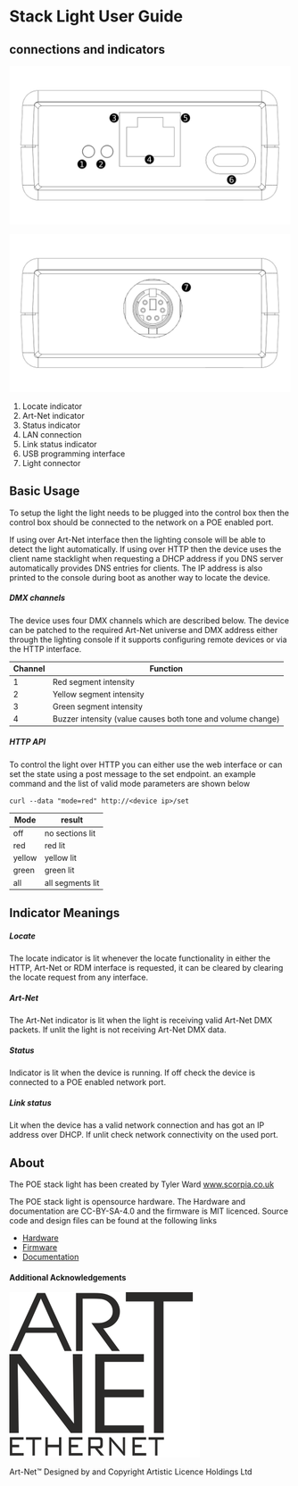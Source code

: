 Stack Light User Guide
======================

connections and indicators
--------------------------

![Front view](figures/front_labeled.png)

![Rear view](figures/rear_labeled.png)

1. Locate indicator
2. Art-Net indicator
3. Status indicator
4. LAN connection
5. Link status indicator
6. USB programming interface
7. Light connector

Basic Usage
-----------

To setup the light the light needs to be plugged into the control box then the control box should be connected to the network on a POE enabled port.

If using over Art-Net interface then the lighting console will be able to detect the light automatically. If using over HTTP then the device uses the client name stacklight when requesting a DHCP address if you DNS server automatically provides DNS entries for clients. The IP address is also printed to the console during boot as another way to locate the device.

##### DMX channels

The device uses four DMX channels which are described below. The device can be patched to the required Art-Net universe and DMX address either through the lighting console if it supports configuring remote devices or via the HTTP interface.

Channel | Function
---  | ---
1 | Red segment intensity
2 | Yellow segment intensity
3 | Green segment intensity
4 | Buzzer intensity (value causes both tone and volume change)

##### HTTP API

To control the light over HTTP you can either use the web interface or can set the state using a post message to the set endpoint. an example command and the list of valid mode parameters are shown below

```
curl --data "mode=red" http://<device ip>/set
```

Mode | result
---  | ---
off  | no sections lit
red  | red lit
yellow | yellow lit
green | green lit
all | all segments lit

Indicator Meanings
------------------

##### Locate

The locate indicator is lit whenever the locate functionality in either the HTTP, Art-Net or RDM interface is requested, it can be cleared by clearing the locate request from any interface.

##### Art-Net

The Art-Net indicator is lit when the light is receiving valid Art-Net DMX packets. If unlit the light is not receiving Art-Net DMX data.

##### Status

Indicator is lit when the device is running. If off check the device is connected to a POE enabled network port.

##### Link status

Lit when the device has a valid network connection and has got an IP address over DHCP. If unlit check network connectivity on the used port.

About
-----

The POE stack light has been created by Tyler Ward www.scorpia.co.uk

The POE stack light is opensource hardware. The Hardware and documentation are CC-BY-SA-4.0 and the firmware is MIT licenced. Source code and design files can be found at the following links

* [Hardware](https://github.com/Tyler-Ward/stacklight-hardware)
* [Firmware](https://github.com/Tyler-Ward/stacklight-firmware)
* [Documentation](https://github.com/Tyler-Ward/stacklight-documentation)

#### Additional Acknowledgements

![Art-net Logo](figures/Art-Net-logo.png)

Art-Net™ Designed by and Copyright Artistic Licence Holdings Ltd
